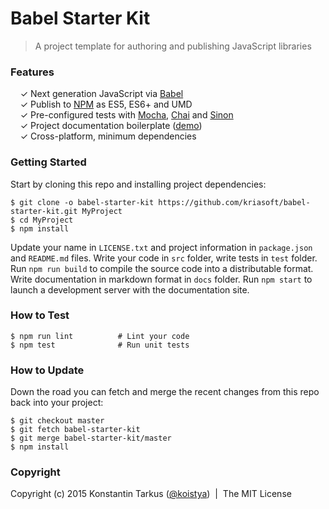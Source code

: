 # Babel Starter Kit

> A project template for authoring and publishing JavaScript libraries

### Features

&nbsp; &nbsp; ✓ Next generation JavaScript via [Babel](http://babeljs.io/)<br>
&nbsp; &nbsp; ✓ Publish to [NPM](https://www.npmjs.com/) as ES5, ES6+ and UMD<br>
&nbsp; &nbsp; ✓ Pre-configured tests with [Mocha](http://mochajs.org/), [Chai](http://chaijs.com/) and [Sinon](http://sinonjs.org/)<br>
&nbsp; &nbsp; ✓ Project documentation boilerplate ([demo](http://www.kriasoft.com/babel-starter-kit/))<br>
&nbsp; &nbsp; ✓ Cross-platform, minimum dependencies<br>

### Getting Started

Start by cloning this repo and installing project dependencies:

```
$ git clone -o babel-starter-kit https://github.com/kriasoft/babel-starter-kit.git MyProject
$ cd MyProject
$ npm install
```

Update your name in `LICENSE.txt` and project information in `package.json` and
`README.md` files. Write your code in `src` folder, write tests in `test`
folder. Run `npm run build` to compile the source code into a distributable
format. Write documentation in markdown format in `docs` folder. Run
`npm start` to launch a development server with the documentation site.

### How to Test

```shell
$ npm run lint          # Lint your code
$ npm test              # Run unit tests
```

### How to Update

Down the road you can fetch and merge the recent changes from this repo back
into your project:

```
$ git checkout master
$ git fetch babel-starter-kit
$ git merge babel-starter-kit/master
$ npm install
```

### Copyright

Copyright (c) 2015 Konstantin Tarkus ([@koistya](https://twitter.com/koistya))
&nbsp;|&nbsp; The MIT License
